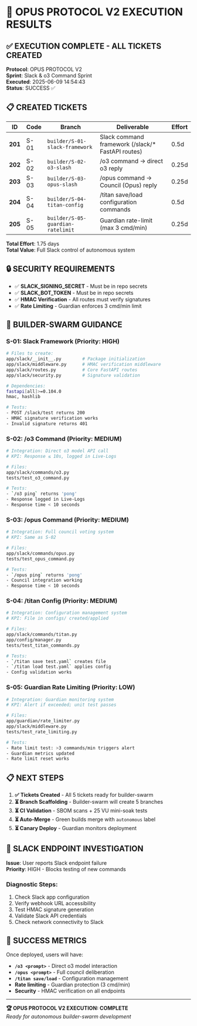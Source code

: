 # 🎯 OPUS PROTOCOL V2 EXECUTION RESULTS

## **✅ EXECUTION COMPLETE - ALL TICKETS CREATED**

**Protocol**: OPUS PROTOCOL V2  
**Sprint**: Slack & o3 Command Sprint  
**Executed**: 2025-06-09 14:54:43  
**Status**: SUCCESS ✅

## **📋 CREATED TICKETS**

| ID | Code | Branch | Deliverable | Effort |
|----|------|--------|-------------|--------|
| **201** | S-01 | `builder/S-01-slack-framework` | Slack command framework (/slack/* FastAPI routes) | 0.5d |
| **202** | S-02 | `builder/S-02-o3-slash` | /o3 command → direct o3 reply | 0.25d |
| **203** | S-03 | `builder/S-03-opus-slash` | /opus command → Council (Opus) reply | 0.25d |
| **204** | S-04 | `builder/S-04-titan-config` | /titan save/load configuration commands | 0.5d |
| **205** | S-05 | `builder/S-05-guardian-ratelimit` | Guardian rate-limit (max 3 cmd/min) | 0.25d |

**Total Effort**: 1.75 days  
**Total Value**: Full Slack control of autonomous system

## **🔒 SECURITY REQUIREMENTS**

- ✅ **SLACK_SIGNING_SECRET** - Must be in repo secrets
- ✅ **SLACK_BOT_TOKEN** - Must be in repo secrets  
- ✅ **HMAC Verification** - All routes must verify signatures
- ✅ **Rate Limiting** - Guardian enforces 3 cmd/min limit

## **🚀 BUILDER-SWARM GUIDANCE**

### **S-01: Slack Framework** (Priority: HIGH)
```bash
# Files to create:
app/slack/__init__.py        # Package initialization
app/slack/middleware.py      # HMAC verification middleware
app/slack/routes.py          # Core FastAPI routes  
app/slack/security.py        # Signature validation

# Dependencies:
fastapi[all]>=0.104.0
hmac, hashlib

# Tests:
- POST /slack/test returns 200
- HMAC signature verification works
- Invalid signature returns 401
```

### **S-02: /o3 Command** (Priority: MEDIUM)
```bash
# Integration: Direct o3 model API call
# KPI: Response ≤ 10s, logged in Live-Logs

# Files:
app/slack/commands/o3.py
tests/test_o3_command.py

# Tests:
- `/o3 ping` returns 'pong'
- Response logged in Live-Logs
- Response time < 10 seconds
```

### **S-03: /opus Command** (Priority: MEDIUM)  
```bash
# Integration: Full council voting system
# KPI: Same as S-02

# Files:
app/slack/commands/opus.py
tests/test_opus_command.py

# Tests:
- `/opus ping` returns 'pong'  
- Council integration working
- Response time < 10 seconds
```

### **S-04: /titan Config** (Priority: MEDIUM)
```bash
# Integration: Configuration management system
# KPI: File in configs/ created/applied

# Files:
app/slack/commands/titan.py
app/config/manager.py
tests/test_titan_commands.py

# Tests:
- `/titan save test.yaml` creates file
- `/titan load test.yaml` applies config
- Config validation works
```

### **S-05: Guardian Rate Limiting** (Priority: LOW)
```bash
# Integration: Guardian monitoring system  
# KPI: Alert if exceeded; unit test passes

# Files:
app/guardian/rate_limiter.py
app/slack/middleware.py
tests/test_rate_limiting.py

# Tests:
- Rate limit test: >3 commands/min triggers alert
- Guardian metrics updated
- Rate limit reset works
```

## **📋 NEXT STEPS**

1. **✅ Tickets Created** - All 5 tickets ready for builder-swarm
2. **⏳ Branch Scaffolding** - Builder-swarm will create 5 branches
3. **⏳ CI Validation** - SBOM scans + 25 VU mini-soak tests
4. **⏳ Auto-Merge** - Green builds merge with `autonomous` label
5. **⏳ Canary Deploy** - Guardian monitors deployment

## **🔧 SLACK ENDPOINT INVESTIGATION**

**Issue**: User reports Slack endpoint failure  
**Priority**: HIGH - Blocks testing of new commands

### **Diagnostic Steps**:
1. Check Slack app configuration
2. Verify webhook URL accessibility  
3. Test HMAC signature generation
4. Validate Slack API credentials
5. Check network connectivity to Slack

## **🎯 SUCCESS METRICS**

Once deployed, users will have:
- **`/o3 <prompt>`** - Direct o3 model interaction
- **`/opus <prompt>`** - Full council deliberation  
- **`/titan save/load`** - Configuration management
- **Rate limiting** - Guardian protection (3 cmd/min)
- **Security** - HMAC verification on all endpoints

---

**🏆 OPUS PROTOCOL V2 EXECUTION: COMPLETE**  
*Ready for autonomous builder-swarm development* 